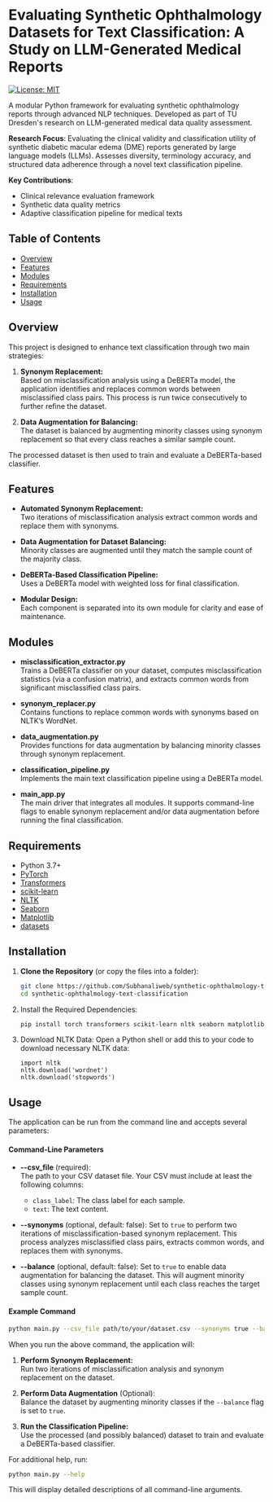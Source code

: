 # Evaluating Synthetic Ophthalmology Datasets for Text Classification: A Study on LLM-Generated Medical Reports

[![License: MIT](https://img.shields.io/badge/License-MIT-yellow.svg)](https://opensource.org/licenses/MIT)

A modular Python framework for evaluating synthetic ophthalmology reports through advanced NLP techniques. Developed as part of TU Dresden's research on LLM-generated medical data quality assessment.

**Research Focus**: Evaluating the clinical validity and classification utility of synthetic diabetic macular edema (DME) reports generated by large language models (LLMs). Assesses diversity, terminology accuracy, and structured data adherence through a novel text classification pipeline.

**Key Contributions**:
- Clinical relevance evaluation framework
- Synthetic data quality metrics
- Adaptive classification pipeline for medical texts

## Table of Contents

- [Overview](#overview)
- [Features](#features)
- [Modules](#modules)
- [Requirements](#requirements)
- [Installation](#installation)
- [Usage](#usage)

## Overview

This project is designed to enhance text classification through two main strategies:

1. **Synonym Replacement:**  
   Based on misclassification analysis using a DeBERTa model, the application identifies and replaces common words between misclassified class pairs. This process is run twice consecutively to further refine the dataset.

2. **Data Augmentation for Balancing:**  
   The dataset is balanced by augmenting minority classes using synonym replacement so that every class reaches a similar sample count.

The processed dataset is then used to train and evaluate a DeBERTa-based classifier.

## Features

- **Automated Synonym Replacement:**  
  Two iterations of misclassification analysis extract common words and replace them with synonyms.

- **Data Augmentation for Dataset Balancing:**  
  Minority classes are augmented until they match the sample count of the majority class.

- **DeBERTa-Based Classification Pipeline:**  
  Uses a DeBERTa model with weighted loss for final classification.

- **Modular Design:**  
  Each component is separated into its own module for clarity and ease of maintenance.

## Modules

- **misclassification_extractor.py**  
  Trains a DeBERTa classifier on your dataset, computes misclassification statistics (via a confusion matrix), and extracts common words from significant misclassified class pairs.

- **synonym_replacer.py**  
  Contains functions to replace common words with synonyms based on NLTK’s WordNet.

- **data_augmentation.py**  
  Provides functions for data augmentation by balancing minority classes through synonym replacement.

- **classification_pipeline.py**  
  Implements the main text classification pipeline using a DeBERTa model.

- **main_app.py**  
  The main driver that integrates all modules. It supports command-line flags to enable synonym replacement and/or data augmentation before running the final classification.

## Requirements

- Python 3.7+
- [PyTorch](https://pytorch.org/)
- [Transformers](https://github.com/huggingface/transformers)
- [scikit-learn](https://scikit-learn.org/)
- [NLTK](https://www.nltk.org/)
- [Seaborn](https://seaborn.pydata.org/)
- [Matplotlib](https://matplotlib.org/)
- [datasets](https://github.com/huggingface/datasets)

## Installation

1. **Clone the Repository** (or copy the files into a folder):

   ```bash
   git clone https://github.com/Subhanaliweb/synthetic-ophthalmology-text-classification.git
   cd synthetic-ophthalmology-text-classification
   ```
2. Install the Required Dependencies:
   ```bash
   pip install torch transformers scikit-learn nltk seaborn matplotlib datasets
   ```
2. Download NLTK Data:
   Open a Python shell or add this to your code to download necessary NLTK data:
   ```
   import nltk
   nltk.download('wordnet')
   nltk.download('stopwords')
   ```

## Usage
   The application can be run from the command line and accepts several parameters:
   
#### Command-Line Parameters

- **--csv_file** (required):  
  The path to your CSV dataset file. Your CSV must include at least the following columns:
  - ```class_label```: The class label for each sample.
  - ```text```: The text content.
 
- **--synonyms** (optional, default: false): 
  Set to ```true``` to perform two iterations of misclassification-based synonym replacement. This process analyzes misclassified class pairs, extracts common words, and replaces them with synonyms.

- **--balance** (optional, default: false):
  Set to ```true``` to enable data augmentation for balancing the dataset. This will augment minority classes using synonym replacement until each class reaches the target sample count.
  
#### Example Command
   ```bash
   python main.py --csv_file path/to/your/dataset.csv --synonyms true --balance true
   ```

When you run the above command, the application will:

1. **Perform Synonym Replacement:**  
   Run two iterations of misclassification analysis and synonym replacement on the dataset.
   
2. **Perform Data Augmentation** (Optional):  
   Balance the dataset by augmenting minority classes if the ```--balance``` flag is set to ```true```.

3. **Run the Classification Pipeline:**  
   Use the processed (and possibly balanced) dataset to train and evaluate a DeBERTa-based classifier.

For additional help, run:
```bash
python main.py --help
```
This will display detailed descriptions of all command-line arguments.

